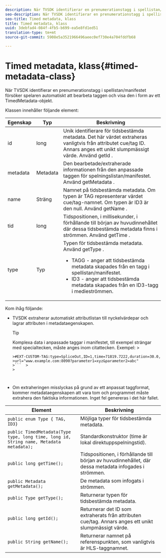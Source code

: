```yaml
---
description: När TVSDK identifierar en prenumerationstagg i spellistan/manifestet försöker spelaren automatiskt att bearbeta taggen och visa den i form av ett TimedMetadata-objekt.
seo-description: När TVSDK identifierar en prenumerationstagg i spellistan/manifestet försöker spelaren automatiskt att bearbeta taggen och visa den i form av ett TimedMetadata-objekt.
seo-title: Timed metadata, klass
title: Timed metadata, klass
uuid: 3debfad4-084f-4fb5-b699-ea5e8fd1ed51
translation-type: tm+mt
source-git-commit: 5908e5a3521966496aeec0ef730e4a704fddfb68

---
```



# Timed metadata, klass{#timed-metadata-class}

När TVSDK identifierar en prenumerationstagg i spellistan/manifestet försöker spelaren automatiskt att bearbeta taggen och visa den i form av ett TimedMetadata-objekt.

Klassen innehåller följande element:

<table id="table_FFC56AC5B1E04DA99C9309C0223ABA90"> 
 <thead> 
  <tr> 
   <th colname="col1" class="entry"> Egenskap </th> 
   <th colname="col02" class="entry"> Typ </th> 
   <th colname="col2" class="entry"> Beskrivning </th> 
  </tr> 
 </thead>
 <tbody> 
  <tr> 
   <td colname="col1"> <span class="codeph"> id </span> </td> 
   <td colname="col02"> long </td> 
   <td colname="col2"> Unik identifierare för tidsbestämda metadata. Det här värdet extraheras vanligtvis från attributet cue/tag ID. Annars anges ett unikt slumpmässigt värde. Använd <span class="codeph"> getId </span>. </td> 
  </tr> 
  <tr> 
   <td colname="col1"> <span class="codeph"> metadata </span> </td> 
   <td colname="col02"> Metadata </td> 
   <td colname="col2"> Den bearbetade/extraherade informationen från den anpassade taggen för spelningslistan/manifestet. Använd <span class="codeph"> getMetadata </span>. </td> 
  </tr> 
  <tr> 
   <td colname="col1"> <span class="codeph"> name </span> </td> 
   <td colname="col02"> Sträng </td> 
   <td colname="col2"> Namnet på tidsbestämda metadata. Om typen är <span class="codeph"> TAG </span>representerar värdet cue/tag-namnet. Om typen är <span class="codeph"> ID3 </span>är den null. Använd <span class="codeph"> getName </span>. </td> 
  </tr> 
  <tr> 
   <td colname="col1"> <span class="codeph"> tid </span> </td> 
   <td colname="col02"> long </td> 
   <td colname="col2"> Tidspositionen, i millisekunder, i förhållande till början av huvudinnehållet där dessa tidsbestämda metadata finns i strömmen. Använd <span class="codeph"> getTime </span>. </td> 
  </tr> 
  <tr> 
   <td colname="col1"> <span class="codeph"> type </span> </td> 
   <td colname="col02"> Typ </td> 
   <td colname="col2"> Typen för tidsbestämda metadata. Använd <span class="codeph"> getType </span>. 
    <ul id="ul_70FBFB33E9F846D8B38592560CCE9560"> 
     <li id="li_739D30561BFB4D9B97DF212E4880BA2C">TAGG - anger att tidsbestämda metadata skapades från en tagg i spellistan/manifestet. </li> 
     <li id="li_E785E1DEF1CC4D9DBE7764E5D05EFAFC">ID3 - anger att tidsbestämda metadata skapades från en ID3-tagg i medieströmmen. </li> 
    </ul> </td> 
  </tr> 
 </tbody> 
</table>

<!--<a id="section_737CC47997F74F80A3C5C6171ADE120E"></a>-->

Kom ihåg följande:

* TVSDK extraherar automatiskt attributlistan till nyckelvärdepar och lagrar attributen i metadataegenskapen.

   >[!TIP]
   >
   >Komplexa data i anpassade taggar i manifestet, till exempel strängar med specialtecken, måste anges inom citattecken. Exempel:   >
   >
   >
   ```>
   >#EXT-CUSTOM-TAG:type=SpliceOut,ID=1,time=71819.7222,duration=30.0, 
   >url="www.example.com:8090?parameter1=xyz&parameter2=abc"
   >```  >
   >



* Om extraheringen misslyckas på grund av ett anpassat taggformat, kommer metadataegenskapen att vara tom och programmet måste extrahera den faktiska informationen. Inget fel genereras i det här fallet.

| Element | Beskrivning |
|---|---|
| `public enum Type { TAG, ID3}` | Möjliga typer för tidsbestämda metadata. |
| `public TimedMetadata(Type type, long time, long id, String name, Metadata metadata);` | Standardkonstruktor (time är lokal direktuppspelningstid). |
| `public long getTime();` | Tidspositionen, i förhållande till början av huvudinnehållet, där dessa metadata infogades i strömmen. |
| `public Metadata getMetadata();` | De metadata som infogats i strömmen. |
| `public Type getType();` | Returnerar typen för tidsbestämda metadata. |
| `public long getId();` | Returnerar det ID som extraherats från attributen cue/tag. Annars anges ett unikt slumpmässigt värde. |
| `public String getName();` | Returnerar namnet på referenspunkten, som vanligtvis är HLS-taggnamnet. |

